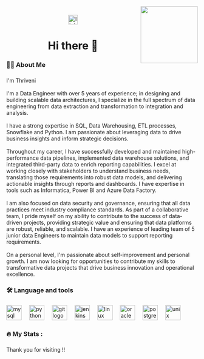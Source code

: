 <img align="right" height="150" src="https://img.freepik.com/premium-vector/abstract-dark-blue-modern-futuristic-science-technology-hi-tech-digital-abstract-dark-blue-colorful-design-banner-background-vector-abstract-graphic-design-banner-pattern-background-web-template_181182-33457.jpg"  />

###

<div align="center">
  <a href="www.linkedin.com/in/thrivenimettu" target="_blank">
    <img src="https://img.shields.io/static/v1?message=LinkedIn&logo=linkedin&label=&color=0077B5&logoColor=white&labelColor=&style=for-the-badge" height="25" alt="linkedin logo"  />
  </a>
</div>

###

<h1 align="center">Hi there 👋</h1>

###

<h3 align="left">👩‍💻  About Me</h3>

###

<p align="left">I'm Thriveni<br><br>I'm a Data Engineer with over 5 years of experience; in designing and building scalable data architectures, I specialize in the full spectrum of data engineering from data extraction and transformation to integration and analysis.<br><br>I have a strong expertise in SQL, Data Warehousing, ETL processes, Snowflake and Python. I am passionate about leveraging data to drive business insights and inform strategic decisions.<br><br>Throughout my career, I have successfully developed and maintained high-performance data pipelines, implemented data warehouse solutions, and integrated third-party data to enrich reporting capabilities. I excel at working closely with stakeholders to understand business needs, translating those requirements into robust data models, and delivering actionable insights through reports and dashboards. I have expertise in tools such as Informatica, Power BI and Azure Data Factory.<br><br>I am also focused on data security and governance, ensuring that all data practices meet industry compliance standards. As part of a collaborative team, I pride myself on my ability to contribute to the success of data-driven projects, providing strategic value and ensuring that data platforms are robust, reliable, and scalable. I have an experience of leading team of 5 junior data Engineers to maintain data models to support reporting requirements.<br><br>On a personal level, I'm passionate about self-improvement and personal growth. I am now looking for opportunities to contribute my skills to transformative data projects that drive business innovation and operational excellence.</p>

###

<h3 align="left">🛠 Language and tools</h3>

###

<div align="left">
  <img src="https://cdn.jsdelivr.net/gh/devicons/devicon/icons/mysql/mysql-original.svg" height="40" alt="mysql logo"  />
  <img width="12" />
  <img src="https://cdn.jsdelivr.net/gh/devicons/devicon/icons/python/python-original.svg" height="40" alt="python logo"  />
  <img width="12" />
  <img src="https://cdn.jsdelivr.net/gh/devicons/devicon/icons/git/git-original.svg" height="40" alt="git logo"  />
  <img width="12" />
  <img src="https://cdn.jsdelivr.net/gh/devicons/devicon/icons/jenkins/jenkins-line.svg" height="40" alt="jenkins logo"  />
  <img width="12" />
  <img src="https://cdn.jsdelivr.net/gh/devicons/devicon/icons/linux/linux-original.svg" height="40" alt="linux logo"  />
  <img width="12" />
  <img src="https://cdn.jsdelivr.net/gh/devicons/devicon/icons/oracle/oracle-original.svg" height="40" alt="oracle logo"  />
  <img width="12" />
  <img src="https://cdn.jsdelivr.net/gh/devicons/devicon/icons/postgresql/postgresql-original.svg" height="40" alt="postgresql logo"  />
  <img width="12" />
  <img src="https://cdn.jsdelivr.net/gh/devicons/devicon/icons/unix/unix-original.svg" height="40" alt="unix logo"  />
</div>

###

<h3 align="left">🔥   My Stats :</h3>

###

<p align="left">Thank you for visiting !!</p>

###
